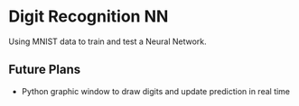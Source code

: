 # Digit Recognition NN

Using MNIST data to train and test a Neural Network.

## Future Plans

- Python graphic window to draw digits and update prediction in real time